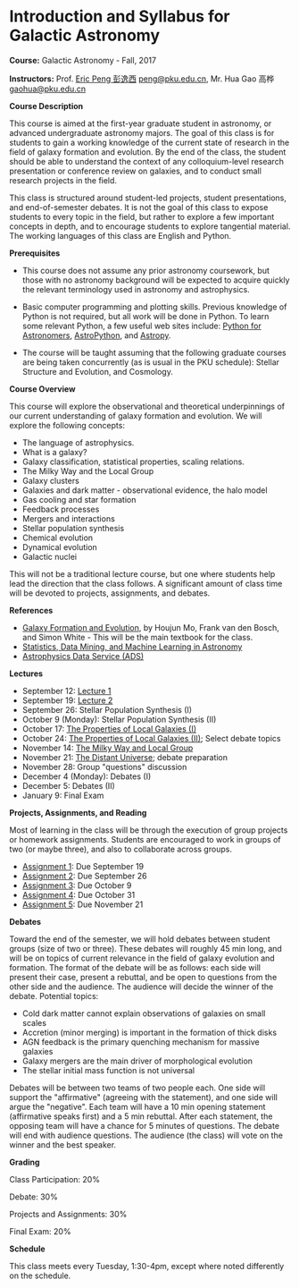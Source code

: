 # Introduction and Syllabus for Galactic Astronomy

**Course:** Galactic Astronomy - Fall, 2017

**Instructors:** Prof. [Eric Peng 彭逸西](http://kiaa.pku.edu.cn/~peng) <peng@pku.edu.cn>, Mr. Hua Gao 高桦 <gaohua@pku.edu.cn>

**Course Description**


This course is aimed at the first-year graduate student in astronomy, or advanced undergraduate astronomy majors. The goal of this class is for students to gain a working knowledge of the current state of research in the field of galaxy formation and evolution. By the end of the class, the student should be able to understand the context of any colloquium-level research presentation or conference review on galaxies, and to conduct small research projects in the field.

This class is structured around student-led projects, student presentations, and end-of-semester debates. It is not the goal of this class to expose students to every topic in the field, but rather to explore a few important concepts in depth, and to encourage students to explore tangential material. The working languages of this class are English and Python. 

**Prerequisites**


   * This course does not assume any prior astronomy coursework, but those with no astronomy background will be expected to acquire quickly the relevant terminology used in astronomy and astrophysics.

   * Basic computer programming and plotting skills. Previous knowledge of Python is not required, but all work will be done in Python. To learn some relevant Python, a few useful web sites include: [Python for Astronomers](https://python4astronomers.github.io), [AstroPython](http://www.astropython.org/), and [Astropy](http://www.astropy.org/).
   * The course will be taught assuming that the following graduate courses are being taken concurrently (as is usual in the PKU schedule): Stellar Structure and Evolution, and Cosmology.

**Course Overview**

This course will explore the observational and theoretical underpinnings of our current understanding of galaxy formation and evolution. We will explore the following concepts:


   * The language of astrophysics.
   * What is a galaxy?
   * Galaxy classification, statistical properties, scaling relations.
   * The Milky Way and the Local Group
   * Galaxy clusters
   * Galaxies and dark matter - observational evidence, the halo model
   * Gas cooling and star formation
   * Feedback processes
   * Mergers and interactions
   * Stellar population synthesis
   * Chemical evolution
   * Dynamical evolution
   * Galactic nuclei

This will not be a traditional lecture course, but one where students help lead the direction that the class follows. A significant amount of class time will be devoted to projects, assignments, and debates.

**References**
   * [Galaxy Formation and Evolution](http://www.amazon.com/Galaxy-Formation-Evolution-Houjun-Mo/dp/0521857937), by Houjun Mo, Frank van den Bosch, and Simon White - This will be the main textbook for the class.
   * [Statistics, Data Mining, and Machine Learning in Astronomy](https://www.amazon.cn/Statistics-Data-Mining-and-Machine-Learning-in-Astronomy-A-Practical-Python-Guide-for-the-Analysis-of-Survey-Data-Ivezic-Zeljko/dp/0691151687)
   * [Astrophysics Data Service (ADS)](http://adsabs.harvard.edu/abstract_service.html)

**Lectures**

* September 12: [Lecture 1](https://kiaa.pku.edu.cn/~peng/teaching/galaxies17/Lecture01-2017.pdf)
* September 19: [Lecture 2](https://kiaa.pku.edu.cn/~peng/teaching/galaxies17/Lecture02-2017.pdf)
* September 26: Stellar Population Synthesis (I)
* October 9 (Monday): Stellar Population Synthesis (II)
* October 17: [The Properties of Local Galaxies (I)](https://kiaa.pku.edu.cn/~peng/teaching/galaxies17/Lecture04-2017.pdf)
* October 24: [The Properties of Local Galaxies (II)](https://kiaa.pku.edu.cn/~peng/teaching/galaxies17/Lecture05-2017.pdf); Select debate topics
* November 14: [The Milky Way and Local Group](https://kiaa.pku.edu.cn/~peng/teaching/galaxies17/Lecture06-2017.pdf)
* November 21: [The Distant Universe](https://kiaa.pku.edu.cn/~peng/teaching/galaxies17/Lecture07-2017.pdf); debate preparation
* November 28: Group "questions" discussion
* December 4 (Monday): Debates (I)
* December 5: Debates (II)
* January 9: Final Exam

**Projects, Assignments, and Reading**

Most of learning in the class will be through the execution of group projects or homework assignments. Students are encouraged to work in groups of two (or maybe three), and also to collaborate across groups.

* [Assignment 1](https://github.com/ewpeng/PKUGalaxies17/blob/master/Assignment01.md): Due September 19
* [Assignment 2](https://github.com/ewpeng/PKUGalaxies17/blob/master/Assignment02.md): Due September 26
* [Assignment 3](https://github.com/ewpeng/PKUGalaxies17/blob/master/Assignment03.md): Due October 9
* [Assignment 4](https://github.com/ewpeng/PKUGalaxies17/blob/master/Assignment04.md): Due October 31
* [Assignment 5](https://github.com/ewpeng/PKUGalaxies17/blob/master/Assignment05.md): Due November 21

**Debates**

Toward the end of the semester, we will hold debates between student groups (size of two or three). These debates will roughly 45 min long, and will be on topics of current relevance in the field of galaxy evolution and formation. The format of the debate will be as follows: each side will present their case, present a rebuttal, and be open to questions from the other side and the audience. The audience will decide the winner of the debate. Potential topics:

* Cold dark matter cannot explain observations of galaxies on small scales
* Accretion (minor merging) is important in the formation of thick disks
* AGN feedback is the primary quenching mechanism for massive galaxies
* Galaxy mergers are the main driver of morphological evolution
* The stellar initial mass function is not universal

Debates will be between two teams of two people each. One side will support the "affirmative" (agreeing with the statement), and one side will argue the "negative". Each team will have a 10 min opening statement (affirmative speaks first) and a 5 min rebuttal. After each statement, the opposing team will have a chance for 5 minutes of questions. The debate will end with audience questions. The audience (the class) will vote on the winner and the best speaker.

**Grading**

Class Participation: 20%

Debate: 30%

Projects and Assignments: 30%

Final Exam: 20%

**Schedule**

This class meets every Tuesday, 1:30-4pm, except where noted differently on the schedule. 

